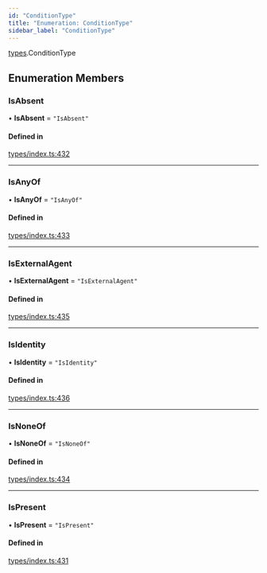 ```yaml
---
id: "ConditionType"
title: "Enumeration: ConditionType"
sidebar_label: "ConditionType"
---
```


[types](../../../modules/Types/Types.md).ConditionType

## Enumeration Members

### IsAbsent

• **IsAbsent** = ``"IsAbsent"``

#### Defined in

[types/index.ts:432](https://github.com/PolymeshAssociation/polymesh-sdk/blob/95e180d28/src/types/index.ts#L432)

___

### IsAnyOf

• **IsAnyOf** = ``"IsAnyOf"``

#### Defined in

[types/index.ts:433](https://github.com/PolymeshAssociation/polymesh-sdk/blob/95e180d28/src/types/index.ts#L433)

___

### IsExternalAgent

• **IsExternalAgent** = ``"IsExternalAgent"``

#### Defined in

[types/index.ts:435](https://github.com/PolymeshAssociation/polymesh-sdk/blob/95e180d28/src/types/index.ts#L435)

___

### IsIdentity

• **IsIdentity** = ``"IsIdentity"``

#### Defined in

[types/index.ts:436](https://github.com/PolymeshAssociation/polymesh-sdk/blob/95e180d28/src/types/index.ts#L436)

___

### IsNoneOf

• **IsNoneOf** = ``"IsNoneOf"``

#### Defined in

[types/index.ts:434](https://github.com/PolymeshAssociation/polymesh-sdk/blob/95e180d28/src/types/index.ts#L434)

___

### IsPresent

• **IsPresent** = ``"IsPresent"``

#### Defined in

[types/index.ts:431](https://github.com/PolymeshAssociation/polymesh-sdk/blob/95e180d28/src/types/index.ts#L431)
